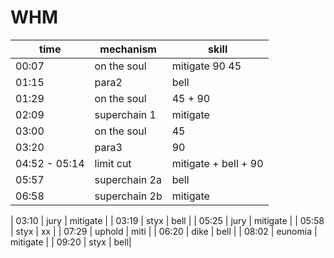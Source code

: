 # WHM
| time | mechanism | skill |
|---|---|---|
| 00:07 | on the soul | mitigate 90 45 |
| 01:15 | para2  | bell |
| 01:29 | on the soul  | 45 + 90 |
| 02:09 | superchain 1 | mitigate |
| 03:00 | on the soul  | 45 |
| 03:20 | para3  | 90 |
| 04:52 - 05:14 | limit cut | mitigate + bell + 90 |
| 05:57 | superchain 2a | bell |
| 06:58 | superchain 2b | mitigate |



| 03:10 | jury  | mitigate |
| 03:19 | styx  | bell |
| 05:25 | jury | mitigate |
| 05:58 | styx     | xx |
| 07:29 | uphold | miti |
| 06:20 | dike     | bell |
| 08:02 | eunomia  | mitigate |
| 09:20 | styx     | bell|
